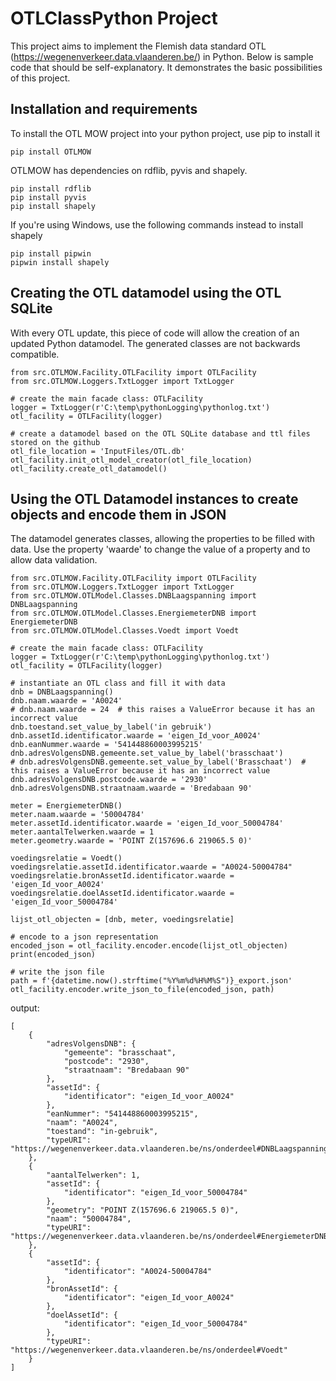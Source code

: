 # OTLClassPython Project 
This project aims to implement the Flemish data standard OTL (https://wegenenverkeer.data.vlaanderen.be/) in Python.
Below is sample code that should be self-explanatory. It demonstrates the basic possibilities of this project.

## Installation and requirements
To install the OTL MOW project into your python project, use pip to install it
``` 
pip install OTLMOW
``` 
OTLMOW has dependencies on rdflib, pyvis and shapely. 
``` 
pip install rdflib
pip install pyvis
pip install shapely
``` 
If you're using Windows, use the following commands instead to install shapely
``` 
pip install pipwin
pipwin install shapely
``` 

## Creating the OTL datamodel using the OTL SQLite
With every OTL update, this piece of code will allow the creation of an updated Python datamodel. The generated classes are not backwards compatible.
```  
from src.OTLMOW.Facility.OTLFacility import OTLFacility
from src.OTLMOW.Loggers.TxtLogger import TxtLogger

# create the main facade class: OTLFacility
logger = TxtLogger(r'C:\temp\pythonLogging\pythonlog.txt')
otl_facility = OTLFacility(logger)

# create a datamodel based on the OTL SQLite database and ttl files stored on the github
otl_file_location = 'InputFiles/OTL.db'
otl_facility.init_otl_model_creator(otl_file_location)
otl_facility.create_otl_datamodel()
```
## Using the OTL Datamodel instances to create objects and encode them in JSON
The datamodel generates classes, allowing the properties to be filled with data.
Use the property 'waarde' to change the value of a property and to allow data validation.
```  
from src.OTLMOW.Facility.OTLFacility import OTLFacility
from src.OTLMOW.Loggers.TxtLogger import TxtLogger
from src.OTLMOW.OTLModel.Classes.DNBLaagspanning import DNBLaagspanning
from src.OTLMOW.OTLModel.Classes.EnergiemeterDNB import EnergiemeterDNB
from src.OTLMOW.OTLModel.Classes.Voedt import Voedt

# create the main facade class: OTLFacility
logger = TxtLogger(r'C:\temp\pythonLogging\pythonlog.txt')
otl_facility = OTLFacility(logger)

# instantiate an OTL class and fill it with data
dnb = DNBLaagspanning()
dnb.naam.waarde = 'A0024'
# dnb.naam.waarde = 24  # this raises a ValueError because it has an incorrect value
dnb.toestand.set_value_by_label('in gebruik')
dnb.assetId.identificator.waarde = 'eigen_Id_voor_A0024'
dnb.eanNummer.waarde = '541448860003995215'
dnb.adresVolgensDNB.gemeente.set_value_by_label('brasschaat')
# dnb.adresVolgensDNB.gemeente.set_value_by_label('Brasschaat')  # this raises a ValueError because it has an incorrect value
dnb.adresVolgensDNB.postcode.waarde = '2930'
dnb.adresVolgensDNB.straatnaam.waarde = 'Bredabaan 90'

meter = EnergiemeterDNB()
meter.naam.waarde = '50004784'
meter.assetId.identificator.waarde = 'eigen_Id_voor_50004784'
meter.aantalTelwerken.waarde = 1
meter.geometry.waarde = 'POINT Z(157696.6 219065.5 0)'

voedingsrelatie = Voedt()
voedingsrelatie.assetId.identificator.waarde = "A0024-50004784"
voedingsrelatie.bronAssetId.identificator.waarde = 'eigen_Id_voor_A0024'
voedingsrelatie.doelAssetId.identificator.waarde = 'eigen_Id_voor_50004784'

lijst_otl_objecten = [dnb, meter, voedingsrelatie]

# encode to a json representation
encoded_json = otl_facility.encoder.encode(lijst_otl_objecten)
print(encoded_json)

# write the json file
path = f'{datetime.now().strftime("%Y%m%d%H%M%S")}_export.json'
otl_facility.encoder.write_json_to_file(encoded_json, path)
```
output:
```
[
    {
        "adresVolgensDNB": {
            "gemeente": "brasschaat",
            "postcode": "2930",
            "straatnaam": "Bredabaan 90"
        },
        "assetId": {
            "identificator": "eigen_Id_voor_A0024"
        },
        "eanNummer": "541448860003995215",
        "naam": "A0024",
        "toestand": "in-gebruik",
        "typeURI": "https://wegenenverkeer.data.vlaanderen.be/ns/onderdeel#DNBLaagspanning"
    },
    {
        "aantalTelwerken": 1,
        "assetId": {
            "identificator": "eigen_Id_voor_50004784"
        },
        "geometry": "POINT Z(157696.6 219065.5 0)",
        "naam": "50004784",
        "typeURI": "https://wegenenverkeer.data.vlaanderen.be/ns/onderdeel#EnergiemeterDNB"
    },
    {
        "assetId": {
            "identificator": "A0024-50004784"
        },
        "bronAssetId": {
            "identificator": "eigen_Id_voor_A0024"
        },
        "doelAssetId": {
            "identificator": "eigen_Id_voor_50004784"
        },
        "typeURI": "https://wegenenverkeer.data.vlaanderen.be/ns/onderdeel#Voedt"
    }
]
```

